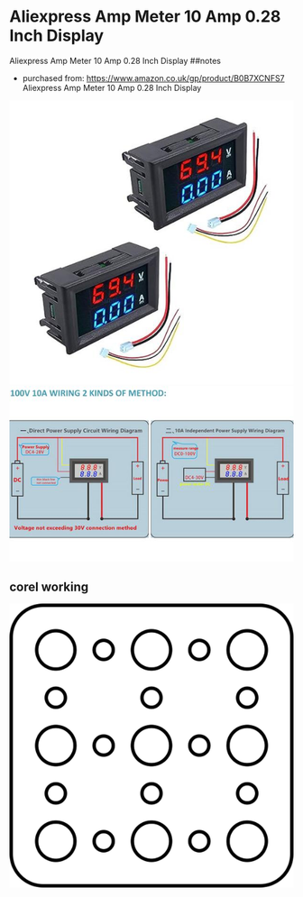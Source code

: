 # Aliexpress Amp Meter 10 Amp 0.28 Inch Display
Aliexpress Amp Meter 10 Amp 0.28 Inch Display
##notes
* purchased from: https://www.amazon.co.uk/gp/product/B0B7XCNFS7
Aliexpress Amp Meter 10 Amp 0.28 Inch Display  

 [![](working_600.jpg)](working.jpg)
[![](working_1_600.jpg)](working_1.jpg)













## corel working
![](working_600.png) 






